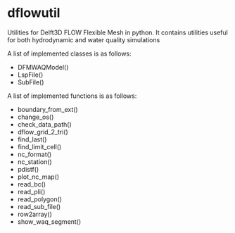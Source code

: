 # dflowutil
Utilities for Delft3D FLOW Flexible Mesh in python. It contains 
utilities useful for both hydrodynamic and water quality simulations

A list of implemented classes is as follows:
 * DFMWAQModel()
 * LspFile()
 * SubFile()
 
A list of implemented functions is as follows:
 * boundary_from_ext()
 * change_os()
 * check_data_path()
 * dflow_grid_2_tri()
 * find_last()
 * find_limit_cell()
 * nc_format()
 * nc_station()
 * pdistf()
 * plot_nc_map()
 * read_bc()
 * read_pli()
 * read_polygon()
 * read_sub_file()
 * row2array()
 * show_waq_segment()
